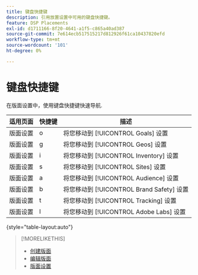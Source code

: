 ```yaml
---
title: 键盘快捷键
description: 引用放置设置中可用的键盘快捷键。
feature: DSP Placements
exl-id: d1711166-8f20-4641-a1f5-c865a40ad387
source-git-commit: 7e614ecb517515217d812926f61ca10437820efd
workflow-type: tm+mt
source-wordcount: '101'
ht-degree: 0%

---
```


# 键盘快捷键

在版面设置中，使用键盘快捷键快速导航<!-- and to create ads and placements -->.

| 适用页面 | 快捷键 | 描述 |
| ---------------| ----------- | ---------------------- |
| 版面设置 | o | 将您移动到 [!UICONTROL Goals] 设置 |
| 版面设置 | g | 将您移动到 [!UICONTROL Geos] 设置 |
| 版面设置 | i | 将您移动到 [!UICONTROL Inventory] 设置 |
| 版面设置 | s | 将您移动到 [!UICONTROL Sites] 设置 |
| 版面设置 | a | 将您移动到 [!UICONTROL Audience] 设置 |
| 版面设置 | b | 将您移动到 [!UICONTROL Brand Safety] 设置 |
| 版面设置 | t | 将您移动到 [!UICONTROL Tracking] 设置 |
| 版面设置 | l | 将您移动到 [!UICONTROL Adobe Labs] 设置 |

{style=&quot;table-layout:auto&quot;}

<!-- | Legacy placement settings | npv | Lets you create a new video placement | -->
<!-- | Legacy placement settings | npd | Lets you create a new display placement | -->
<!-- | Legacy placement settings | nav | Lets you create a new video ad | -->
<!-- | Legacy placement settings | nad | Lets you create a new display ad| -->

>[!MORELIKETHIS]
>
>* [创建版面](/help/dsp/campaign-management/placements/placement-create.md)
>* [编辑版面](/help/dsp/campaign-management/placements/placement-edit.md)
>* [版面设置](/help/dsp/campaign-management/placements/placement-settings.md)

